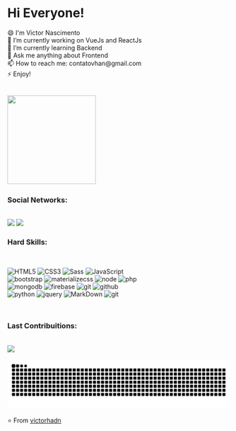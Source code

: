 <div align="left">
  <h1> Hi Everyone!</h1>
<div>😄 I'm Victor Nascimento</div>
<div>🔭 I’m currently working on VueJs and ReactJs</div>
<div>🌱 I’m currently learning Backend</div>
<div>💬 Ask me anything about Frontend</div>
<div>📫 How to reach me: contatovhan@gmail.com</div>
<div>⚡ Enjoy! </div>
</br>
</br>

<img align="" src="https://media.giphy.com/media/jRf5fsn8G6YaogAWxn/giphy.gif" width="200" height="200"/>

<div align="left">
<h3> Social Networks:</h3>
  </br>
  <a href="https://www.instagram.com/vhenriquean/" target="_blank"><img src="https://img.shields.io/badge/-Instagram-%23E4405F?style=for-the-badge&logo=instagram&logoColor=white" target="_blank"></a>
  <a href="https://www.linkedin.com/in/victorhenriqueamaral/" target="_blank"><img src="https://img.shields.io/badge/-LinkedIn-%230077B5?style=for-the-badge&logo=linkedin&logoColor=white" target="_blank"></a> 


<h3> Hard Skills:</h3>
</br>
 
![HTML5](https://img.shields.io/badge/html%205-grey?style=for-the-badge&logo=html5&logoColor=white&labelColor=7cfc00)
![CSS3](https://img.shields.io/badge/css%203-grey?style=for-the-badge&logo=css3&logoColor=white&labelColor=7cfc00)
![Sass](https://img.shields.io/badge/sass-grey?style=for-the-badge&logo=sass&logoColor=white&labelColor=7cfc00)
![JavaScript](https://img.shields.io/badge/-JavaScript-grey?style=for-the-badge&logo=javascript&logoColor=white&labelColor=7cfc00)
<br>
![bootstrap](https://img.shields.io/badge/-bootstrap-grey?style=for-the-badge&logo=bootstrap&logoColor=white&labelColor=7cfc00)
![materializecss](https://img.shields.io/badge/Materialize%20css-grey?style=for-the-badge&logo=google&logoColor=white&labelColor=7cfc00)
![node](https://img.shields.io/badge/-node-grey?style=for-the-badge&logo=node.js&logoColor=white&labelColor=7cfc00)
![php](https://img.shields.io/badge/-php-grey?style=for-the-badge&logo=php&logoColor=white&labelColor=7cfc00)
<br>
![mongodb](https://img.shields.io/badge/-mongodb-grey?style=for-the-badge&logo=mongodb&logoColor=white&labelColor=7cfc00)
![firebase](https://img.shields.io/badge/-firebase-grey?style=for-the-badge&logo=firebase&logoColor=white&labelColor=7cfc00)
![git](https://img.shields.io/badge/-git-grey?style=for-the-badge&logo=git&logoColor=white&labelColor=7cfc00)
![github](https://img.shields.io/badge/-github-grey?style=for-the-badge&logo=github&logoColor=white&labelColor=7cfc00)
<br>
![python](https://img.shields.io/badge/-python-grey?style=for-the-badge&logo=python&logoColor=white&labelColor=7cfc00)
![jquery](https://img.shields.io/badge/-jquery-grey?style=for-the-badge&logo=jquery&logoColor=white&labelColor=7cfc00)
![MarkDown](https://img.shields.io/badge/-Markdown-grey?style=for-the-badge&logo=Markdown&logoColor=white&labelColor=7cfc00)
![git](https://img.shields.io/badge/-git-grey?style=for-the-badge&logo=git&logoColor=white&labelColor=7cfc00)
  
 
</br>
<h3> Last Contribuitions:</h3>
</br>
<img src="https://github-readme-stats.vercel.app/api?username=victorhadn&show_icons=true&theme=radical&title_color=7cfc00&text_color=fff&icon_color=7cfc00">
 
  ![Snake animation](https://github.com/victorhadn/victorhadn/blob/output/github-contribution-grid-snake.svg)
 
</div>
 
 
 ⭐️ From [victorhadn](https://github.com/victorhadn)
